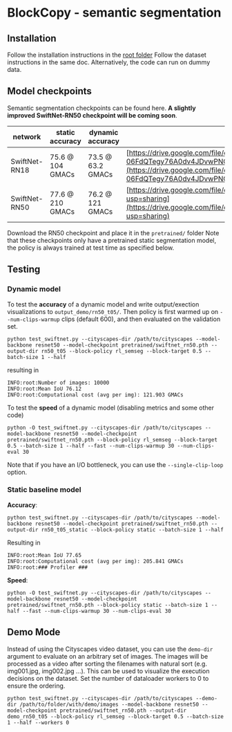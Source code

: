 # BlockCopy - semantic segmentation
## Installation
Follow the installation instructions in the [root folder](https://github.com/thomasverelst/blockcopy-video-processing-pytorch/README.md)
Follow the dataset instructions in the same doc. Alternatively, the code can run on dummy data.

## Model checkpoints
Semantic segmentation checkpoints can be found here.
**A slightly improved SwiftNet-RN50 checkpoint will be coming soon**.

| network       | static accuracy  | dynamic accuracy  | link                             |
|---------------|------------------|-------------------|----------------------------------|
| SwiftNet-RN18 | 75.6 @ 104 GMACs | 73.5 @ 63.2 GMACs | [https://drive.google.com/file/d/1-06FdQTegy76A0dv4JDvwPNOsJu6QCZw/view?usp=sharing](https://drive.google.com/file/d/1-06FdQTegy76A0dv4JDvwPNOsJu6QCZw/view?usp=sharing) |
| SwiftNet-RN50 | 77.6 @ 210 GMACs | 76.2 @ 121 GMACs | [https://drive.google.com/file/d/1FtiIEhD9tVMPcJwx41itGCEKU3cyyd0e/view?usp=sharing](https://drive.google.com/file/d/1FtiIEhD9tVMPcJwx41itGCEKU3cyyd0e/view?usp=sharing) |

Download the RN50 checkpoint and place it in the `pretrained/` folder
Note that these checkpoints only have a pretrained static segmentation model, the policy is always trained at test time as specified below.



## Testing

### Dynamic model

To test the **accuracy** of a dynamic model and write output/exection visualizations to `output_demo/rn50_t05/`. Then policy is first warmed up on `--num-clips-warmup` clips (default 600), and then evaluated on the validation set.

    python test_swiftnet.py --cityscapes-dir /path/to/cityscapes --model-backbone resnet50 --model-checkpoint pretrained/swiftnet_rn50.pth --output-dir rn50_t05 --block-policy rl_semseg --block-target 0.5 --batch-size 1 --half 

resulting in

    INFO:root:Number of images: 10000
    INFO:root:Mean IoU 76.12
    INFO:root:Computational cost (avg per img): 121.903 GMACs

To test the **speed** of a dynamic model (disabling metrics and some other code)

    python -O test_swiftnet.py --cityscapes-dir /path/to/cityscapes --model-backbone resnet50 --model-checkpoint pretrained/swiftnet_rn50.pth --block-policy rl_semseg --block-target 0.5 --batch-size 1 --half --fast --num-clips-warmup 30 --num-clips-eval 30

Note that if you have an I/O bottleneck, you can use the `--single-clip-loop` option.

### Static baseline model

**Accuracy**:

    python test_swiftnet.py --cityscapes-dir /path/to/cityscapes --model-backbone resnet50 --model-checkpoint pretrained/swiftnet_rn50.pth --output-dir rn50_t05_static --block-policy static --batch-size 1 --half 

Resulting in

    INFO:root:Mean IoU 77.65
    INFO:root:Computational cost (avg per img): 205.841 GMACs
    INFO:root:### Profiler ###

**Speed**:

    python -O test_swiftnet.py --cityscapes-dir /path/to/cityscapes --model-backbone resnet50 --model-checkpoint pretrained/swiftnet_rn50.pth --block-policy static --batch-size 1 --half --fast --num-clips-warmup 30 --num-clips-eval 30


## Demo Mode

Instead of using the Cityscapes video dataset, you can use the `demo-dir` argument to evaluate on an arbitrary set of images. The images will be processed as a video after sorting the filenames with natural sort (e.g. img001.jpg, img002.jpg ...). This can be used to visualize the execution decisions on the dataset. Set the number of dataloader workers to 0 to ensure the ordering. 

    python test_swiftnet.py --cityscapes-dir /path/to/cityscapes --demo-dir /path/to/folder/with/demo/images --model-backbone resnet50 --model-checkpoint pretrained/swiftnet_rn50.pth --output-dir demo_rn50_t05 --block-policy rl_semseg --block-target 0.5 --batch-size 1 --half --workers 0
